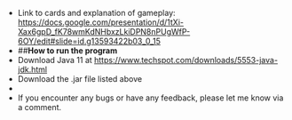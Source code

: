 
* Link to cards and explanation of gameplay: https://docs.google.com/presentation/d/1tXi-Xax6gpD_fK78wmKdNHbxzLkiDPN8nPUgWfP-6OY/edit#slide=id.g13593422b03_0_15 
* ##**How to run the program**
* Download Java 11 at https://www.techspot.com/downloads/5553-java-jdk.html 
* Download the .jar file listed above
* 
* If you encounter any bugs or have any feedback, please let me know via a comment.
